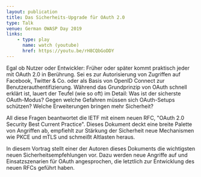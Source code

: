```yaml
---
layout: publication
title: Das Sicherheits-Upgrade für OAuth 2.0
type: Talk
venue: German OWASP Day 2019
links:
    - type: play
      name: watch (youtube)
      href: https://youtu.be/rH8CQbGoDDY
---
```


Egal ob Nutzer oder Entwickler: Früher oder später kommt praktisch
jeder mit OAuth 2.0 in Berührung. Sei es zur Autorisierung von
Zugriffen auf Facebook, Twitter & Co. oder als Basis von OpenID
Connect zur Benutzerauthentifizierung. Während das Grundprinzip von
OAuth schnell erklärt ist, lauert der Teufel (wie so oft) im Detail:
Was ist der sicherste OAuth-Modus? Gegen welche Gefahren müssen sich
OAuth-Setups schützen? Welche Erweiterungen bringen mehr Sicherheit?

All diese Fragen beantwortet die IETF mit einem neuen RFC, "OAuth 2.0
Security Best Current Practice". Dieses Dokument deckt eine breite
Palette von Angriffen ab, empfiehlt zur Stärkung der Sicherheit neue
Mechanismen wie PKCE und mTLS und schmeißt Altlasten heraus.

In diesem Vortrag stellt einer der Autoren dieses Dokuments die
wichtigsten neuen Sicherheitsempfehlungen vor. Dazu werden neue
Angriffe auf und Einsatzszenarien für OAuth angesprochen, die
letztlich zur Entwicklung des neuen RFCs geführt haben.
